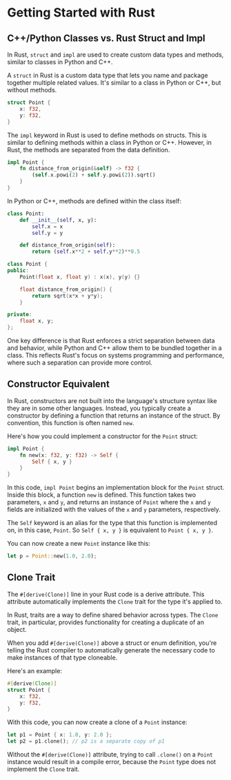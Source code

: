 # Getting Started with Rust

## C++/Python Classes vs. Rust Struct and Impl 

In Rust, `struct` and `impl` are used to create custom data types and methods, similar to classes in Python and C++.

A `struct` in Rust is a custom data type that lets you name and package together multiple related values. It's similar to a class in Python or C++, but without methods.

```rust
struct Point {
    x: f32,
    y: f32,
}
```

The `impl` keyword in Rust is used to define methods on structs. This is similar to defining methods within a class in Python or C++. However, in Rust, the methods are separated from the data definition.

```rust
impl Point {
    fn distance_from_origin(&self) -> f32 {
        (self.x.powi(2) + self.y.powi(2)).sqrt()
    }
}
```

In Python or C++, methods are defined within the class itself:

```python
class Point:
    def __init__(self, x, y):
        self.x = x
        self.y = y

    def distance_from_origin(self):
        return (self.x**2 + self.y**2)**0.5
```

```cpp
class Point {
public:
    Point(float x, float y) : x(x), y(y) {}

    float distance_from_origin() {
        return sqrt(x*x + y*y);
    }

private:
    float x, y;
};
```

One key difference is that Rust enforces a strict separation between data and behavior, while Python and C++ allow them to be bundled together in a class. This reflects Rust's focus on systems programming and performance, where such a separation can provide more control.

## Constructor Equivalent

In Rust, constructors are not built into the language's structure syntax like they are in some other languages. Instead, you typically create a constructor by defining a function that returns an instance of the struct. By convention, this function is often named `new`.

Here's how you could implement a constructor for the `Point` struct:

```rust
impl Point {
    fn new(x: f32, y: f32) -> Self {
        Self { x, y }
    }
}
```

In this code, `impl Point` begins an implementation block for the `Point` struct. Inside this block, a function `new` is defined. This function takes two parameters, `x` and `y`, and returns an instance of `Point` where the `x` and `y` fields are initialized with the values of the `x` and `y` parameters, respectively.

The `Self` keyword is an alias for the type that this function is implemented on, in this case, `Point`. So `Self { x, y }` is equivalent to `Point { x, y }`.

You can now create a new `Point` instance like this:

```rust
let p = Point::new(1.0, 2.0);
```

## Clone Trait

The `#[derive(Clone)]` line in your Rust code is a derive attribute. This attribute automatically implements the `Clone` trait for the type it's applied to.

In Rust, traits are a way to define shared behavior across types. The `Clone` trait, in particular, provides functionality for creating a duplicate of an object.

When you add `#[derive(Clone)]` above a struct or enum definition, you're telling the Rust compiler to automatically generate the necessary code to make instances of that type cloneable.

Here's an example:

```rust
#[derive(Clone)]
struct Point {
    x: f32,
    y: f32,
}
```

With this code, you can now create a clone of a `Point` instance:

```rust
let p1 = Point { x: 1.0, y: 2.0 };
let p2 = p1.clone(); // p2 is a separate copy of p1
```

Without the `#[derive(Clone)]` attribute, trying to call `.clone()` on a `Point` instance would result in a compile error, because the `Point` type does not implement the `Clone` trait.